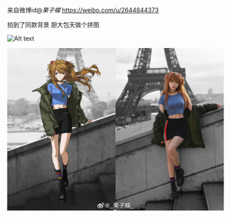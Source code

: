 来自微博id@_果子蝶_
https://weibo.com/u/2644844373

拍到了同款背景
胆大包天做个拼图 ​​​

![Alt text](9da51f55gy1hjt6ffctnrj243c64w4r0.jpg)

![Alt text](9da51f55gy1hjt6fjwey3j235s2dcb2a.jpg)